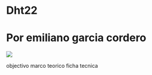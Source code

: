 # Dht22
# Por emiliano garcia cordero

![](https://media.es.wired.com/photos/649c7320532fc59e0e8d4fea/16:9/w_1920,c_limit/AmongUsTV.jpg)

objectivo
marco teorico
ficha tecnica
